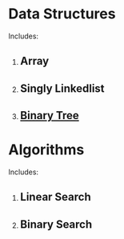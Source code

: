 # Data Structures
Includes:
1. ## Array
2. ## Singly Linkedlist
3. ## [Binary Tree](https://github.com/Justin17727/Data_Structures_and_Algorithms/blob/main/BinaryTree.c)

# Algorithms
Includes:
1. ## Linear Search
2. ## Binary Search
